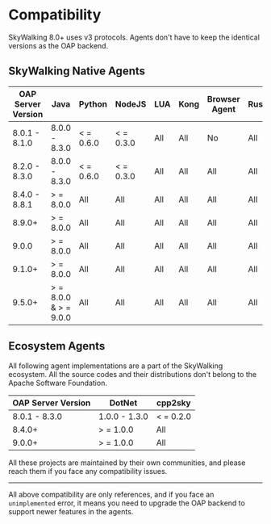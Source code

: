 # Compatibility

SkyWalking 8.0+ uses v3 protocols. Agents don't have to keep the identical versions as the OAP backend.

## SkyWalking Native Agents

| OAP Server Version | Java                    | Python    | NodeJS    | LUA | Kong | Browser Agent | Rust | PHP | Go         | Rover      | Satellite  |
|--------------------|-------------------------|-----------|-----------|-----|------|---------------|------|-----|------------|------------|------------|
| 8.0.1 - 8.1.0      | 8.0.0 - 8.3.0           | < = 0.6.0 | < = 0.3.0 | All | All  | No            | All  | No  | No         | No         | No         |
| 8.2.0 - 8.3.0      | 8.0.0 - 8.3.0           | < = 0.6.0 | < = 0.3.0 | All | All  | All           | All  | No  | No         | No         | No         |
| 8.4.0 - 8.8.1      | \> = 8.0.0              | All       | All       | All | All  | All           | All  | All | No         | No         | No         |
| 8.9.0+             | \> = 8.0.0              | All       | All       | All | All  | All           | All  | All | No         | No         | \> = 0.4.0 |
| 9.0.0              | \> = 8.0.0              | All       | All       | All | All  | All           | All  | All | No         | No         | \> = 0.4.0 |
| 9.1.0+             | \> = 8.0.0              | All       | All       | All | All  | All           | All  | All | No         | \> = 0.1.0 | \> = 1.0.0 |
| 9.5.0+             | \> = 8.0.0 & \> = 9.0.0 | All       | All       | All | All  | All           | All  | All | \> = 0.1.0 | \> = 0.5.0 | \> = 1.2.0 |

## Ecosystem Agents

All following agent implementations are a part of the SkyWalking ecosystem. All the source codes and their distributions
don't belong to the Apache Software Foundation.

| OAP Server Version | DotNet        | cpp2sky   |
|--------------------|---------------|-----------|
| 8.0.1 - 8.3.0      | 1.0.0 - 1.3.0 | < = 0.2.0 |
| 8.4.0+             | \> = 1.0.0    | All       |
| 9.0.0+             | \> = 1.0.0    | All       |

All these projects are maintained by their own communities, and please reach them if you face any compatibility issues.

___
All above compatibility are only references, and if you face an `unimplemented` error, it means you need to upgrade the
OAP backend to support newer features in the agents.

